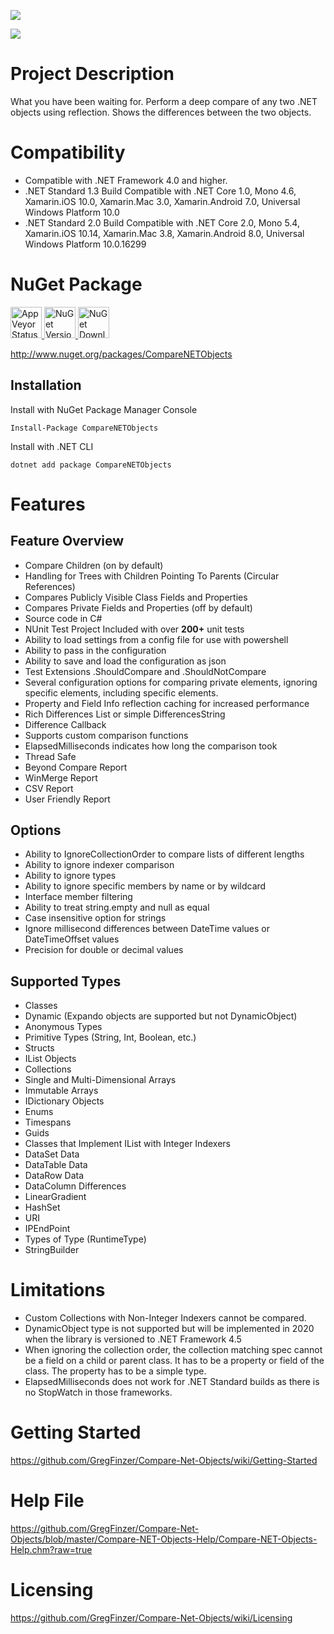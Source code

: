 [<img src="https://github.com/GregFinzer/comparenetobjects/blob/master/logo.png">](http://www.kellermansoftware.com)

[<img src="https://github.com/GregFinzer/comparenetobjects/blob/master/PoweredByNDepend.png">](http://www.ndepend.com)

# Project Description
What you have been waiting for. Perform a deep compare of any two .NET objects using reflection. Shows the differences between the two objects.

# Compatibility
* Compatible with .NET Framework 4.0 and higher.  
* .NET Standard 1.3 Build Compatible with .NET Core 1.0, Mono 4.6, Xamarin.iOS 10.0, Xamarin.Mac 3.0, Xamarin.Android 7.0, Universal Windows Platform 10.0
* .NET Standard 2.0 Build Compatible with .NET Core 2.0, Mono 5.4, Xamarin.iOS 10.14, Xamarin.Mac 3.8, Xamarin.Android 8.0, Universal Windows Platform 10.0.16299

# NuGet Package

<a href="https://ci.appveyor.com/project/GregFinzer/compare-net-objects">
  <img src="https://ci.appveyor.com/api/projects/status/pi60wxnpsre5gu3f?svg=true" alt="AppVeyor Status" height="50">
</a>


<a href="https://www.nuget.org/packages/CompareNETObjects">
  <img src="http://img.shields.io/nuget/v/CompareNETObjects.svg" alt="NuGet Version" height="50">
</a>

<a href="https://www.nuget.org/packages/CompareNETObjects">
  <img src="https://img.shields.io/nuget/dt/CompareNETObjects.svg" alt="NuGet Downloads" height="50">
</a>

http://www.nuget.org/packages/CompareNETObjects

## Installation

Install with NuGet Package Manager Console
```
Install-Package CompareNETObjects
```

Install with .NET CLI
```
dotnet add package CompareNETObjects
```

# Features

## Feature Overview
* Compare Children (on by default)
* Handling for Trees with Children Pointing To Parents (Circular References)
* Compares Publicly Visible Class Fields and Properties
* Compares Private Fields and Properties (off by default)
* Source code in C#
* NUnit Test Project Included with over **200+** unit tests
* Ability to load settings from a config file for use with powershell
* Ability to pass in the configuration
* Ability to save and load the configuration as json
* Test Extensions .ShouldCompare and .ShouldNotCompare
* Several configuration options for comparing private elements, ignoring specific elements, including specific elements.
* Property and Field Info reflection caching for increased performance
* Rich Differences List or simple DifferencesString
* Difference Callback
* Supports custom comparison functions
* ElapsedMilliseconds indicates how long the comparison took
* Thread Safe
* Beyond Compare Report
* WinMerge Report
* CSV Report
* User Friendly Report 

## Options
* Ability to IgnoreCollectionOrder to compare lists of different lengths
* Ability to ignore indexer comparison
* Ability to ignore types
* Ability to ignore specific members by name or by wildcard
* Interface member filtering
* Ability to treat string.empty and null as equal
* Case insensitive option for strings
* Ignore millisecond differences between DateTime values or DateTimeOffset values
* Precision for double or decimal values

## Supported Types
* Classes
* Dynamic (Expando objects are supported but not DynamicObject)
* Anonymous Types
* Primitive Types (String, Int, Boolean, etc.)
* Structs
* IList Objects
* Collections
* Single and Multi-Dimensional Arrays
* Immutable Arrays
* IDictionary Objects
* Enums
* Timespans
* Guids
* Classes that Implement IList with Integer Indexers
* DataSet Data
* DataTable Data
* DataRow Data
* DataColumn Differences
* LinearGradient
* HashSet
* URI
* IPEndPoint
* Types of Type (RuntimeType)
* StringBuilder

# Limitations
* Custom Collections with Non-Integer Indexers cannot be compared.
* DynamicObject type is not supported but will be implemented in 2020 when the library is versioned to .NET Framework 4.5
* When ignoring the collection order, the collection matching spec cannot be a field on a child or parent class.  It has to be a property or field of the class.  The property has to be a simple type.
* ElapsedMilliseconds does not work for .NET Standard builds as there is no StopWatch in those frameworks.


# Getting Started
https://github.com/GregFinzer/Compare-Net-Objects/wiki/Getting-Started

# Help File
https://github.com/GregFinzer/Compare-Net-Objects/blob/master/Compare-NET-Objects-Help/Compare-NET-Objects-Help.chm?raw=true

# Licensing
https://github.com/GregFinzer/Compare-Net-Objects/wiki/Licensing
